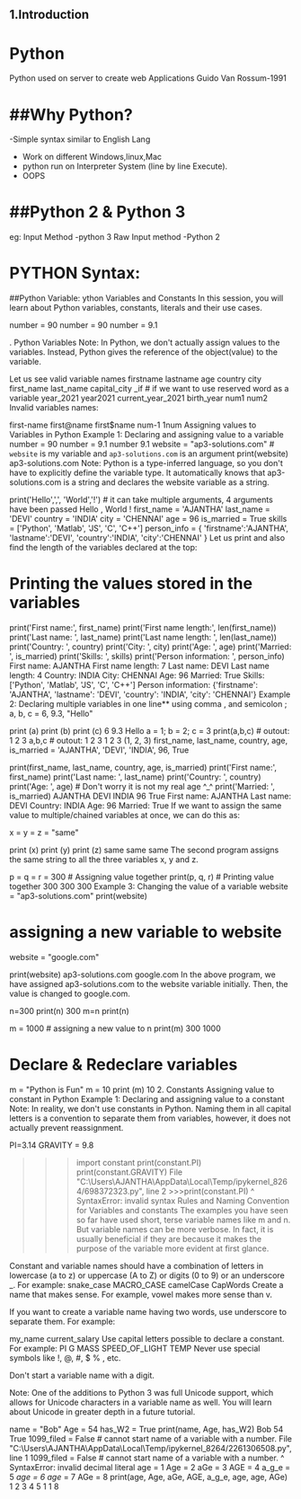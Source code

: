 ## 1.Introduction
Python
======
Python used on server to create web Applications
Guido Van Rossum-1991

##Why Python?
==========

-Simple syntax similar to English Lang
- Work on different Windows,linux,Mac
- python run on Interpreter System (line by line Execute).
- OOPS

##Python 2 & Python 3
=================
eg:
Input Method -python 3
Raw Input method -Python 2


PYTHON Syntax:
==============

##Python Variable:
ython Variables and Constants
In this session, you will learn about Python variables, constants, literals and their use cases.

number  = 90
number = 90
number = 9.1

. Python Variables
Note: In Python, we don't actually assign values to the variables. Instead, Python gives the reference of the object(value) to the variable.

Let us see valid variable names
firstname
lastname
age
country
city
first_name
last_name
capital_city
_if          # if we want to use reserved word as a variable
year_2021
year2021
current_year_2021
birth_year
num1
num2
Invalid variables names:

first-name
first@name
first$name
num-1
1num
Assigning values to Variables in Python
Example 1: Declaring and assigning value to a variable
number = 90
number = 9.1
number
9.1
website = "ap3-solutions.com"  # `website` is my variable and `ap3-solutions.com` is an argument
print(website)
ap3-solutions.com
Note: Python is a type-inferred language, so you don't have to explicitly define the variable type. It automatically knows that ap3-solutions.com is a string and declares the website variable as a string.

print('Hello',',', 'World','!') # it can take multiple arguments, 4 arguments have been passed
Hello , World !
first_name = 'AJANTHA'
last_name = 'DEVI'
country = 'INDIA'
city = 'CHENNAI'
age = 96
is_married = True
skills = ['Python', 'Matlab', 'JS', 'C', 'C++']
person_info = {
   'firstname':'AJANTHA',
   'lastname':'DEVI',
   'country':'INDIA',
   'city':'CHENNAI'
    }
Let us print and also find the length of the variables declared at the top:

# Printing the values stored in the variables

print('First name:', first_name)
print('First name length:', len(first_name))
print('Last name: ', last_name)
print('Last name length: ', len(last_name))
print('Country: ', country)
print('City: ', city)
print('Age: ', age)
print('Married: ', is_married)
print('Skills: ', skills)
print('Person information: ', person_info)
First name: AJANTHA
First name length: 7
Last name:  DEVI
Last name length:  4
Country:  INDIA
City:  CHENNAI
Age:  96
Married:  True
Skills:  ['Python', 'Matlab', 'JS', 'C', 'C++']
Person information:  {'firstname': 'AJANTHA', 'lastname': 'DEVI', 'country': 'INDIA', 'city': 'CHENNAI'}
Example 2: Declaring multiple variables in one line** using comma , and semicolon ;
a, b, c = 6, 9.3, "Hello"

print (a)
print (b)
print (c)
6
9.3
Hello
a = 1; b = 2; c = 3
print(a,b,c)  # outout: 1 2 3
a,b,c         # outout: 1 2 3
1 2 3
(1, 2, 3)
first_name, last_name, country, age, is_married = 'AJANTHA', 'DEVI', 'INDIA', 96, True

print(first_name, last_name, country, age, is_married)
print('First name:', first_name)
print('Last name: ', last_name)
print('Country: ', country)
print('Age: ', age) # Don't worry it is not my real age ^_^
print('Married: ', is_married)
AJANTHA DEVI INDIA 96 True
First name: AJANTHA
Last name:  DEVI
Country:  INDIA
Age:  96
Married:  True
If we want to assign the same value to multiple/chained variables at once, we can do this as:

x = y = z = "same"

print (x)
print (y)
print (z)
same
same
same
The second program assigns the same string to all the three variables x, y and z.

p = q = r = 300   # Assigning value together
print(p, q, r)    # Printing value together
300 300 300
Example 3: Changing the value of a variable
website = "ap3-solutions.com"
print(website)

# assigning a new variable to website
website = "google.com"

print(website)
ap3-solutions.com
google.com
In the above program, we have assigned ap3-solutions.com to the website variable initially. Then, the value is changed to google.com.

n=300
print(n)
300
m=n
print(n)

m = 1000   # assigning a new value to n
print(m)
300
1000
# Declare & Redeclare variables
m = "Python is Fun"
m = 10
print (m)
10
2. Constants
Assigning value to constant in Python
Example 1: Declaring and assigning value to a constant
Note: In reality, we don't use constants in Python. Naming them in all capital letters is a convention to separate them from variables, however, it does not actually prevent reassignment.

PI=3.14
GRAVITY = 9.8
>>> import constant
>>>print(constant.PI)
>>>print(constant.GRAVITY)
  File "C:\Users\AJANTHA\AppData\Local\Temp/ipykernel_8264/698372323.py", line 2
    >>>print(constant.PI)
    ^
SyntaxError: invalid syntax
Rules and Naming Convention for Variables and constants
The examples you have seen so far have used short, terse variable names like m and n. But variable names can be more verbose. In fact, it is usually beneficial if they are because it makes the purpose of the variable more evident at first glance.

Constant and variable names should have a combination of letters in lowercase (a to z) or uppercase (A to Z) or digits (0 to 9) or an underscore _. For example:
snake_case
MACRO_CASE
camelCase
CapWords
Create a name that makes sense. For example, vowel makes more sense than v.

If you want to create a variable name having two words, use underscore to separate them. For example:

my_name
current_salary
Use capital letters possible to declare a constant. For example:
PI
G
MASS
SPEED_OF_LIGHT
TEMP
Never use special symbols like !, @, #, $ % , etc.

Don't start a variable name with a digit.

Note: One of the additions to Python 3 was full Unicode support, which allows for Unicode characters in a variable name as well. You will learn about Unicode in greater depth in a future tutorial.

name = "Bob"
Age = 54
has_W2 = True
print(name, Age, has_W2)
Bob 54 True
1099_filed = False    # cannot start name of a variable with a number.
  File "C:\Users\AJANTHA\AppData\Local\Temp/ipykernel_8264/2261306508.py", line 1
    1099_filed = False    # cannot start name of a variable with a number.
        ^
SyntaxError: invalid decimal literal
age = 1
Age = 2
aGe = 3
AGE = 4
a_g_e = 5
_age = 6
age_ = 7
AGe = 8
print(age, Age, aGe, AGE, a_g_e, age, age, AGe)
1 2 3 4 5 1 1 8
